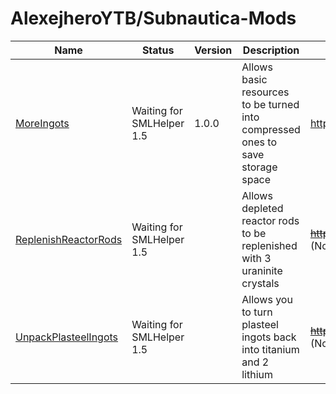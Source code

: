 # AlexejheroYTB/Subnautica-Mods 

| Name | Status | Version | Description | Download Link | 
|-|-|-|-|-|
| <a href=https://github.com/AlexejheroYTB/Subnautica-Mods/tree/master/MoreIngots> MoreIngots </a> | Waiting for SMLHelper 1.5 | 1.0.0 | Allows basic resources to be turned into compressed ones to save storage space | https://www.nexusmods.com/subnautica/mods/60 |
| <a href=https://github.com/AlexejheroYTB/Subnautica-Mods/tree/master/ReplenishReactorRods> ReplenishReactorRods </a> | Waiting for SMLHelper 1.5 | | Allows depleted reactor rods to be replenished with 3 uraninite crystals | <strike>https://www.nexusmods.com/subnautica/mods/62</strike> (Not released yet) |
| <a href=https://github.com/AlexejheroYTB/Subnautica-Mods/tree/master/UnpackPlasteelIngots> UnpackPlasteelIngots </a> | Waiting for SMLHelper 1.5 | | Allows you to turn plasteel ingots back into titanium and 2 lithium | <strike>https://www.nexusmods.com/subnautica/mods/69</strike> (Not released yet) |
